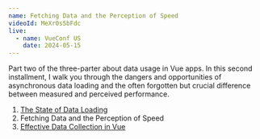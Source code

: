 ```yaml
---
name: Fetching Data and the Perception of Speed
videoId: MeXr0s5bFdc
live:
  - name: VueConf US
    date: 2024-05-15
---
```


Part two of the three-parter about data usage in Vue apps. In this second installment, I walk you through the dangers and opportunities of asynchronous data loading and the often forgotten but crucial difference between measured and perceived performance.

1. [The State of Data Loading](/talks/the-state-of-data-loading)
2. Fetching Data and the Perception of Speed
3. [Effective Data Collection in Vue](/talks/effective-data-collection-in-vue)